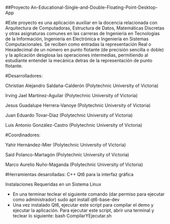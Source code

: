 ##Proyecto An-Educational-Single-and-Double-Floating-Point-Desktop-App 

#Este proyecto es una aplicación auxiliar en la docencia relacionada con Arquitectura de Computadoras, Estructura de Datos, 
Matemáticas Discretas y otras asignaturas comunes en las carreras de Ingeniería en Tecnologías de la Información, 
Ingeniería en Electrónica e Ingeniería en Sistemas Computacionales.
Se reciben como entradas la representación Real o Hexadecimal de un número en punto flotante (de precisión sencilla o doble) y la aplicación 
desglosa las operaciones intermedias, permitiendo al estudiante entender la mecánica detras de la representación de punto flotante. 

#Desarrolladores:

Christian Alejandro Saldaña-Calderón (Polytechnic University of Victoria)

Irving Jael Martinez-Aguilar (Polytechnic University of Victoria)

Jesus Guadalupe Herrera-Vanoye (Polytechnic University of Victoria)

Juan Eduardo Tovar-Diaz (Polytechnic University of Victoria)

Luis Antonio González-Castro (Polytechnic University of Victoria)


#Coordinadores:

Yahir Hernández-Mier (Polytechnic University of Victoria)

Said Polanco-Martagón (Polytechnic University of Victoria)

Marco Aurelio Nuño-Maganda (Polytechnic University of Victoria)

#Herramientas desarolladas:
C++
Qt6 para la interfaz gráfica

Instalaciones Requeridas en un Sistema Linux
* En una terminar teclear el siguiente comando (dar permiso para ejecutar como administrador) 
sudo apt install qt6-base-dev
* Una vez instalado Qt6, ejecutar este script para compilar el demo y ejecutar la aplicación. Para ejecutar este script, abrir una terminal y teclear lo siguiente:
bash CompilarYEjecutar.sh
